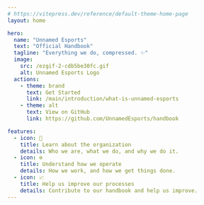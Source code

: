 ```yaml
---
# https://vitepress.dev/reference/default-theme-home-page
layout: home

hero:
  name: "Unnamed Esports"
  text: "Official Handbook"
  tagline: "Everything we do, compressed. ✨"
  image:
    src: /ezgif-2-cdb5be30fc.gif
    alt: Unnamed Esports Logo
  actions:
    - theme: brand
      text: Get Started
      link: /main/introduction/what-is-unnamed-esports
    - theme: alt
      text: View on GitHub
      link: https://github.com/UnnamedEsports/handbook

features:
  - icon: 🏢
    title: Learn about the organization
    details: Who we are, what we do, and why we do it.
  - icon: ⚙️
    title: Understand how we operate
    details: How we work, and how we get things done.
  - icon: 📈
    title: Help us improve our processes
    details: Contribute to our handbook and help us improve.
---
```

